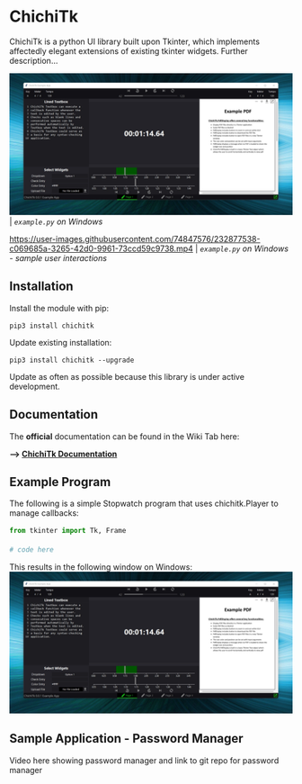 # ChichiTk

ChichiTk is a python UI library built upon Tkinter, which implements affectedly elegant extensions of existing tkinter widgets. Further description...

![](documentation_images/example_app.jpg)
| _`example.py` on Windows_

https://user-images.githubusercontent.com/74847576/232877538-c069685a-3265-42d0-9961-73ccd59c9738.mp4
| _`example.py` on Windows - sample user interactions_

## Installation
Install the module with pip:
```
pip3 install chichitk
```
Update existing installation:
```
pip3 install chichitk --upgrade
```
Update as often as possible because this library is under active development.

## Documentation
The **official** documentation can be found in the Wiki Tab here:

**--> [ChichiTk Documentation](https://github.com/SamGibson1/ChichiTk/wiki)**

## Example Program
The following is a simple Stopwatch program that uses chichitk.Player to manage callbacks:
```python
from tkinter import Tk, Frame

# code here

```
This results in the following window on Windows:
<img src="documentation_images/example_app.jpg" width="600"/>

## Sample Application - Password Manager
Video here showing password manager and link to git repo for password manager
